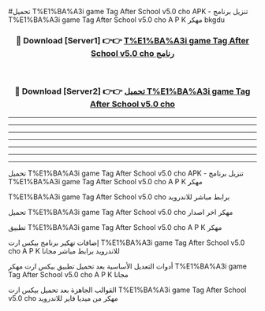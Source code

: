 #تحميل T%E1%BA%A3i game Tag After School v5.0 cho  APK - تنزيل برنامج T%E1%BA%A3i game Tag After School v5.0 cho  A P K مهكر bkgdu 



<div align="center">
<h3>🔴 Download [Server1] 👉👉 <a href="https://apkdownload10.web.app/?title=T%E1%BA%A3i game Tag After School v5.0 cho ">T%E1%BA%A3i game Tag After School v5.0 cho  رنامج</a></h3><br>

<h3>🔴 Download [Server2] 👉👉 <a href="https://apkdownload10.web.app/?title=T%E1%BA%A3i game Tag After School v5.0 cho ">تحميل T%E1%BA%A3i game Tag After School v5.0 cho  </a></h3>
</div>


----------------------------------------------------------

----------------------------------------------------------

----------------------------------------------------------

----------------------------------------------------------

----------------------------------------------------------

----------------------------------------------------------

----------------------------------------------------------

تحميل T%E1%BA%A3i game Tag After School v5.0 cho  APK - تنزيل برنامج T%E1%BA%A3i game Tag After School v5.0 cho  A P K مهكر

T%E1%BA%A3i game Tag After School v5.0 cho  برابط مباشر للاندرويد

تحميل T%E1%BA%A3i game Tag After School v5.0 cho  مهكر اخر اصدار

تطبيق T%E1%BA%A3i game Tag After School v5.0 cho  A P K مهكر

إضافات تهكير برنامج بيكس ارت T%E1%BA%A3i game Tag After School v5.0 cho  A P K للاندرويد برابط مباشر مجانا

أدوات التعديل الأساسية بعد تحميل تطبيق بيكس ارت مهكر T%E1%BA%A3i game Tag After School v5.0 cho  A P K مجانا

القوالب الجاهزة بعد تحميل بيكس ارت T%E1%BA%A3i game Tag After School v5.0 cho  مهكر من ميديا فاير للاندرويد


